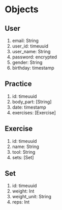 # Objects
## User
1. email: String
2. user_id: timeuuid
3. user_name: String
4. password: encrypted
5. gender: String
6. birthday: timestamp

## Practice
1. id: timeuuid
2. body_part: [String]
3. date: timestamp
4. exercises: [Exercise]

## Exercise
1. id: timeuuid
2. name: String
3. tool: String
4. sets: [Set]

## Set
1. id: timeuuid
2. weight: Int
3. weight_unit: String
4. reps: Int


